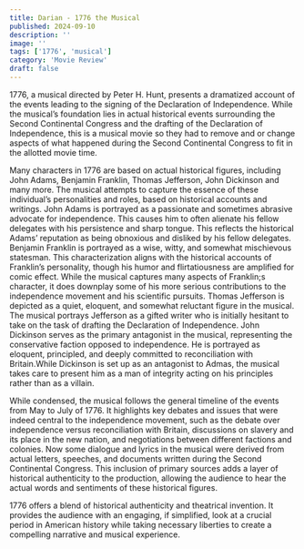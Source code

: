 ```yaml
---
title: Darian - 1776 the Musical
published: 2024-09-10
description: ''
image: ''
tags: ['1776', 'musical']
category: 'Movie Review'
draft: false
---
```

1776, a musical directed by Peter H. Hunt, presents a dramatized account of the events leading to the signing of the Declaration of Independence. While the musical’s foundation lies in actual historical events surrounding the Second Continental Congress and the drafting of the Declaration of Independence, this is a musical movie so they had to remove and or change aspects of what happened during the Second Continental Congress to fit in the allotted movie time.

Many characters in 1776 are based on actual historical figures, including John Adams, Benjamin Franklin, Thomas Jefferson, John Dickinson and many more. The musical attempts to capture the essence of these individual’s personalities and roles, based on historical accounts and writings. John Adams is portrayed as a passionate and sometimes abrasive advocate for independence. This causes him to often alienate his fellow delegates with his persistence and sharp tongue. This reflects the historical Adams’ reputation as being obnoxious and disliked by his fellow delegates. Benjamin Franklin is portrayed as a wise, witty, and somewhat mischievous statesman. This characterization aligns with the historical accounts of Franklin’s personality, though his humor and flirtatiousness are amplified for comic effect. While the musical captures many aspects of Franklin;s character, it does downplay some of his more serious contributions to the independence movement and his scientific pursuits. Thomas Jefferson is depicted as a quiet, eloquent, and somewhat reluctant figure in the musical. The musical portrays Jefferson as a gifted writer who is initially hesitant to take on the task of drafting the Declaration of Independence. John Dickinson serves as the primary antagonist in the musical, representing the conservative faction opposed to independence. He is portrayed as eloquent, principled, and deeply committed to reconciliation with Britain.While Dickinson is set up as an antagonist to Admas, the musical takes care to present him as a man of integrity acting on his principles rather than as a villain.

While condensed, the musical follows the general timeline of the events from May to July of 1776. It highlights key debates and issues that were indeed central to the independence movement, such as the debate over independence versus reconciliation with Britain, discussions on slavery and its place in the new nation, and negotiations between different factions and colonies. Now some dialogue and lyrics in the musical were derived from actual letters, speeches, and documents written during the Second Continental Congress. This inclusion of primary sources adds a layer of historical authenticity to the production, allowing the audience to hear the actual words and sentiments of these historical figures.

1776 offers a blend of historical authenticity and theatrical invention. It provides the audience with an engaging, if simplified, look at a crucial period in American history while taking necessary liberties to create a compelling narrative and musical experience.
